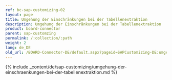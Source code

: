 ```yaml
---
ref: bc-sap-customizing-02
layout: page
title: Umgehung der Einschränkungen bei der Tabellenextraktion
description: Umgehung der Einschränkungen bei der Tabellenextraktion
product: board-connector
parent: sap-customzing
permalink: /:collection/:path
weight: 2
lang: de_DE
old_url: /BOARD-Connector-DE/default.aspx?pageid=SAPCustomizing-DE:umgehung-der-einschraenkungen-bei-der-tabellenextraktion	
---
```


{% include _content/de/sap-customizing/umgehung-der-einschraenkungen-bei-der-tabellenextraktion.md  %}
